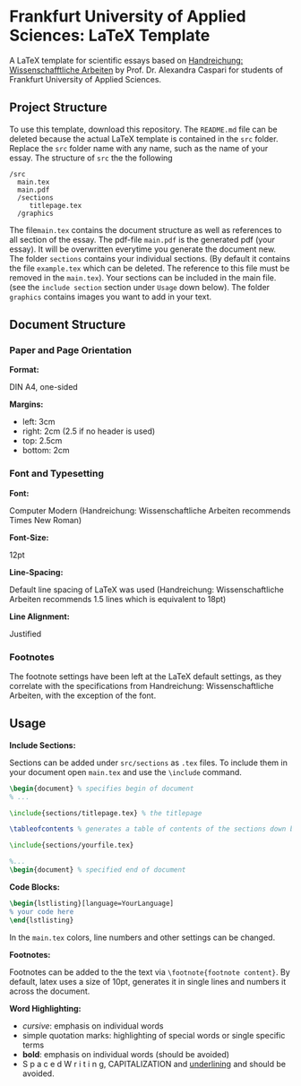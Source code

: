 # Frankfurt University of Applied Sciences: LaTeX Template
A LaTeX template for scientific essays based on [Handreichung: Wissenschafftliche Arbeiten](https://www.yumpu.com/de/document/read/31685236/handreichung-wissenschaftliche-arbeiten-elearning-der-fh-) by Prof. Dr. Alexandra Caspari for students of Frankfurt University of Applied Sciences.

## Project Structure

To use this template, download this repository. The `README.md` file can be deleted because the actual LaTeX template is contained in the `src` folder. Replace the `src` folder name with any name, such as the name of your essay. The structure of `src` the the following

```
/src
  main.tex
  main.pdf
  /sections
     titlepage.tex
  /graphics
```

The file`main.tex` contains the document structure as well as references to all section of the essay. The pdf-file `main.pdf` is the generated pdf (your essay). It will be overwritten everytime you generate the document new. The folder `sections` contains your individual sections. (By default it contains the file `example.tex` which can be deleted. The reference to this file must be removed in the `main.tex`). Your sections can be included in the main file.(see the `include section` section under `Usage` down below). The folder `graphics` contains images you want to add in your text.

## Document Structure

### Paper and Page Orientation

**Format:**

DIN A4, one-sided

**Margins:**

- left: 3cm
- right: 2cm (2.5 if no header is used)
- top: 2.5cm
- bottom: 2cm

### Font and Typesetting

**Font:**

Computer Modern (Handreichung: Wissenschaftliche Arbeiten recommends Times New Roman)

**Font-Size:**

12pt

**Line-Spacing:**

Default line spacing of LaTeX was used (Handreichung: Wissenschaftliche Arbeiten recommends 1.5 lines which is equivalent to 18pt)

**Line Alignment:**

Justified

### Footnotes

The footnote settings have been left at the LaTeX default settings, as they correlate with the specifications from Handreichung: Wissenschaftliche Arbeiten, with the exception of the font.

## Usage

**Include Sections:**

Sections can be added under `src/sections` as `.tex` files. To include them in your document open `main.tex` and use the `\include` command.

```tex
\begin{document} % specifies begin of document
% ...

\include{sections/titlepage.tex} % the titlepage

\tableofcontents % generates a table of contents of the sections down below

\include{sections/yourfile.tex}

%...
\begin{document} % specified end of document
```

**Code Blocks:**

```tex
\begin{lstlisting}[language=YourLanguage]
% your code here
\end{lstlisting}
```

In the `main.tex` colors, line numbers and other settings can be changed.

**Footnotes:**

Footnotes can be added to the the text via `\footnote{footnote content}`. By default, latex uses a size of 10pt, generates it in single lines and numbers it across the document.

**Word Highlighting:**

- *cursive*: emphasis on individual words
- simple quotation marks: highlighting of special words or single specific terms
- **bold**: emphasis on individual words (should be avoided)
- S p a c e d  W r i t i n g, CAPITALIZATION and <u>underlining</u> and should be avoided.










